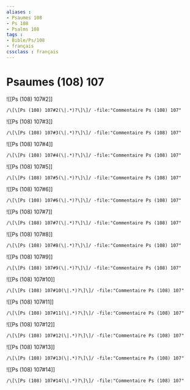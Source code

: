 ```yaml
---
aliases : 
- Psaumes 108
- Ps 108
- Psalms 108
tags : 
- Bible/Ps/108
- français
cssclass : français
---
```


# Psaumes (108) 107

![[Ps (108) 107#2]]

```query
/\[\[Ps (108) 107#2(\|.*)?\]\]/ -file:"Commentaire Ps (108) 107"
```

![[Ps (108) 107#3]]

```query
/\[\[Ps (108) 107#3(\|.*)?\]\]/ -file:"Commentaire Ps (108) 107"
```

![[Ps (108) 107#4]]

```query
/\[\[Ps (108) 107#4(\|.*)?\]\]/ -file:"Commentaire Ps (108) 107"
```

![[Ps (108) 107#5]]

```query
/\[\[Ps (108) 107#5(\|.*)?\]\]/ -file:"Commentaire Ps (108) 107"
```

![[Ps (108) 107#6]]

```query
/\[\[Ps (108) 107#6(\|.*)?\]\]/ -file:"Commentaire Ps (108) 107"
```

![[Ps (108) 107#7]]

```query
/\[\[Ps (108) 107#7(\|.*)?\]\]/ -file:"Commentaire Ps (108) 107"
```

![[Ps (108) 107#8]]

```query
/\[\[Ps (108) 107#8(\|.*)?\]\]/ -file:"Commentaire Ps (108) 107"
```

![[Ps (108) 107#9]]

```query
/\[\[Ps (108) 107#9(\|.*)?\]\]/ -file:"Commentaire Ps (108) 107"
```

![[Ps (108) 107#10]]

```query
/\[\[Ps (108) 107#10(\|.*)?\]\]/ -file:"Commentaire Ps (108) 107"
```

![[Ps (108) 107#11]]

```query
/\[\[Ps (108) 107#11(\|.*)?\]\]/ -file:"Commentaire Ps (108) 107"
```

![[Ps (108) 107#12]]

```query
/\[\[Ps (108) 107#12(\|.*)?\]\]/ -file:"Commentaire Ps (108) 107"
```

![[Ps (108) 107#13]]

```query
/\[\[Ps (108) 107#13(\|.*)?\]\]/ -file:"Commentaire Ps (108) 107"
```

![[Ps (108) 107#14]]

```query
/\[\[Ps (108) 107#14(\|.*)?\]\]/ -file:"Commentaire Ps (108) 107"
```

